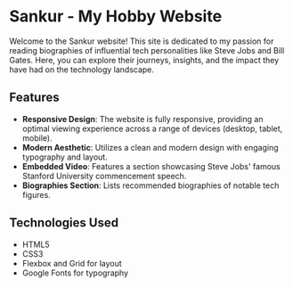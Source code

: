 # Sankur - My Hobby Website

Welcome to the Sankur website! This site is dedicated to my passion for reading biographies of influential tech personalities like Steve Jobs and Bill Gates. Here, you can explore their journeys, insights, and the impact they have had on the technology landscape.

## Features

- **Responsive Design**: The website is fully responsive, providing an optimal viewing experience across a range of devices (desktop, tablet, mobile).
- **Modern Aesthetic**: Utilizes a clean and modern design with engaging typography and layout.
- **Embedded Video**: Features a section showcasing Steve Jobs' famous Stanford University commencement speech.
- **Biographies Section**: Lists recommended biographies of notable tech figures.

## Technologies Used

- HTML5
- CSS3
- Flexbox and Grid for layout
- Google Fonts for typography


